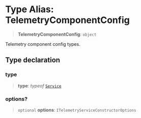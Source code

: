 # Type Alias: TelemetryComponentConfig

> **TelemetryComponentConfig**: `object`

Telemetry component config types.

## Type declaration

### type

> **type**: *typeof* [`Service`](../variables/TelemetryComponentType.md#service)

### options?

> `optional` **options**: `ITelemetryServiceConstructorOptions`
